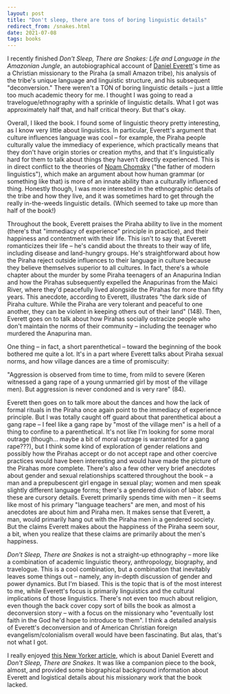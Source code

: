 ```yaml
---
layout: post
title: "Don't sleep, there are tons of boring linguistic details"
redirect_from: /snakes.html
date: 2021-07-08
tags: books
---
```


I recently finished *Don't Sleep, There are Snakes: Life and Language in the Amazonian Jungle*, an autobiographical account of [Daniel Everett](https://en.wikipedia.org/wiki/Daniel_Everett)'s time as a Christian missionary to the Piraha (a small Amazon tribe), his analysis of the tribe's unique language and linguistic structure, and his subsequent "deconversion." There weren't a TON of boring linguistic details – just a little too much academic theory for me. I thought I was going to read a travelogue/ethnography with a sprinkle of linguistic details. What I got was approximately half that, and half critical theory. But that's okay.

Overall, I liked the book. I found some of linguistic theory pretty interesting, as I know very little about linguistics. In particular, Everett's argument that culture influences language was cool – for example, the Piraha people culturally value the immediacy of experience, which practically means that they don't have origin stories or creation myths, and that it's linguistically hard for them to talk about things they haven't directly experienced. This is in direct conflict to the theories of [Noam Chomsky](https://en.wikipedia.org/wiki/Noam_Chomsky) ("the father of modern linguistics"), which make an argument about how human grammar (or something like that) is more of an innate ability than a culturally influenced thing. Honestly though, I was more interested in the ethnographic details of the tribe and how they live, and it was sometimes hard to get through the really in-the-weeds linguistic details. (Which seemed to take up more than half of the book!)

Throughout the book, Everett praises the Piraha ability to live in the moment (there's that "immediacy of experience" principle in practice), and their happiness and contentment with their life. This isn't to say that Everett romanticizes their life – he's candid about the threats to their way of life, including disease and land-hungry groups. He's straightforward about how the Piraha reject outside influences to their language in culture because they believe themselves superior to all cultures. In fact, there's a whole chapter about the murder by some Piraha teenagers of an Anapurina Indian and how the Pirahas subsequently expelled the Anapurinas from the Maici River, where they'd peacefully lived alongside the Pirahas for more than fifty years. This anecdote, according to Everett, illustrates "the dark side of Piraha culture. While the Piraha are very tolerant and peaceful to one another, they can be violent in keeping others out of their land" (148). Then, Everett goes on to talk about how Pirahas socially ostracize people who don't maintain the norms of their community – including the teenager who murdered the Anapurina man.

One thing – in fact, a short parenthetical – toward the beginning of the book bothered me quite a lot. It's in a part where Everett talks about Piraha sexual norms, and how village dances are a time of promiscuity:

"Aggression is observed from time to time, from mild to severe (Keren witnessed a gang rape of a young unmarried girl by most of the village men). But aggression is never condoned and is very rare" (84).

Everett then goes on to talk more about the dances and how the lack of formal rituals in the Piraha once again point to the immediacy of experience principle. But I was totally caught off guard about that parenthetical about a gang rape – I feel like a gang rape by "most of the village men" is a hell of a thing to confine to a parenthetical. It's not like I'm looking for some moral outrage (though… maybe a bit of moral outrage is warranted for a gang rape???), but I think some kind of exploration of gender relations and possibly how the Pirahas accept or do not accept rape and other coercive practices would have been interesting and would have made the picture of the Pirahas more complete. There's also a few other very brief anecdotes about gender and sexual relationships scattered throughout the book – a man and a prepubescent girl engage in sexual play; women and men speak slightly different language forms; there's a gendered division of labor. But these are cursory details. Everett primarily spends time with men – it seems like most of his primary "language teachers" are men, and most of his anecdotes are about him and Piraha men. It makes sense that Everett, a man, would primarily hang out with the Piraha men in a gendered society. But the claims Everett makes about the happiness of the Piraha seem sour, a bit, when you realize that these claims are primarily about the men's happiness.

*Don't Sleep, There are Snakes* is not a straight-up ethnography – more like a combination of academic linguistic theory, anthropology, biography, and travelogue. This is a cool combination, but a combination that inevitably leaves some things out – namely, any in-depth discussion of gender and power dynamics. But I'm biased. This is the topic that is of the most interest to me, while Everett's focus is primarily linguistics and the cultural implications of those linguistics. There's not even too much about religion, even though the back cover copy sort of bills the book as almost a deconversion story – with a focus on the missionary who "eventually lost faith in the God he'd hope to introduce to them". I think a detailed analysis of Everett's deconversion and of American Christian foreign evangelism/colonialism overall would have been fascinating. But alas, that's not what I got.

I really enjoyed [this New Yorker article](https://www.newyorker.com/magazine/2007/04/16/the-interpreter-2), which is about Daniel Everett and *Don't Sleep, There are Snakes*. It was like a companion piece to the book, almost, and provided some biographical background information about Everett and logistical details about his missionary work that the book lacked.

<script data-goatcounter="https://dlog.goatcounter.com/count"
        async src="//gc.zgo.at/count.js"></script>